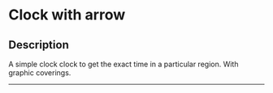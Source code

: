 <h1>Clock with arrow</h1>
<h2>Description</h2>
<p>A simple clock clock to get the exact time in a particular region. With graphic coverings.</p>
<hr>

